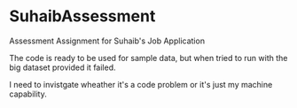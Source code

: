 # SuhaibAssessment
Assessment Assignment for Suhaib's Job Application

The code is ready to be used for sample data, but when tried to run with the big dataset provided it failed.

I need to invistgate wheather it's a code problem or it's just my machine capability.
